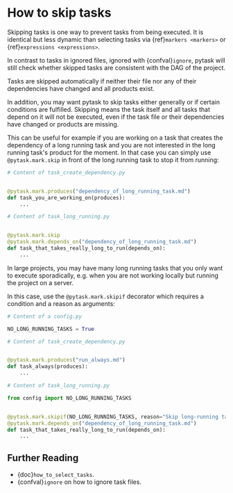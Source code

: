 # How to skip tasks

Skipping tasks is one way to prevent tasks from being executed. It is identical but less
dynamic than selecting tasks via {ref}`markers <markers>` or
{ref}`expressions <expressions>`.

In contrast to tasks in ignored files, ignored with {confval}`ignore`, pytask will still
check whether skipped tasks are consistent with the DAG of the project.

Tasks are skipped automatically if neither their file nor any of their dependencies have
changed and all products exist.

In addition, you may want pytask to skip tasks either generally or if certain conditions
are fulfilled. Skipping means the task itself and all tasks that depend on it will not
be executed, even if the task file or their dependencies have changed or products are
missing.

This can be useful for example if you are working on a task that creates the dependency
of a long running task and you are not interested in the long running task's product for
the moment. In that case you can simply use `@pytask.mark.skip` in front of the long
running task to stop it from running:

```python
# Content of task_create_dependency.py


@pytask.mark.produces("dependency_of_long_running_task.md")
def task_you_are_working_on(produces):
    ...
```

```python
# Content of task_long_running.py


@pytask.mark.skip
@pytask.mark.depends_on("dependency_of_long_running_task.md")
def task_that_takes_really_long_to_run(depends_on):
    ...
```

In large projects, you may have many long running tasks that you only want to execute
sporadically, e.g. when you are not working locally but running the project on a server.

In this case, use the `@pytask.mark.skipif` decorator which requires a condition and a
reason as arguments:

```python
# Content of a config.py

NO_LONG_RUNNING_TASKS = True
```

```python
# Content of task_create_dependency.py


@pytask.mark.produces("run_always.md")
def task_always(produces):
    ...
```

```python
# Content of task_long_running.py

from config import NO_LONG_RUNNING_TASKS


@pytask.mark.skipif(NO_LONG_RUNNING_TASKS, reason="Skip long-running tasks.")
@pytask.mark.depends_on("dependency_of_long_running_task.md")
def task_that_takes_really_long_to_run(depends_on):
    ...
```

## Further Reading

- {doc}`how_to_select_tasks`.
- {confval}`ignore` on how to ignore task files.

